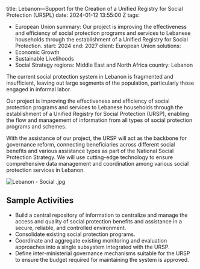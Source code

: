 
title: Lebanon—Support for the Creation of a Unified Registry for Social Protection
  (URSPL)
date: 2024-01-12 13:55:00 Z
tags:
- European Union
summary: Our project is improving the effectiveness and efficiency of social protection
  programs and services to Lebanese households through the establishment of a Unified
  Registry for Social Protection.
start: 2024
end: 2027
client: European Union
solutions:
- Economic Growth
- Sustainable Livelihoods
- Social Strategy
regions: Middle East and North Africa
country: Lebanon


The current social protection system in Lebanon is fragmented and insufficient, leaving out large segments of the population, particularly those engaged in informal labor.

Our project is improving the effectiveness and efficiency of social protection programs and services to Lebanese households through the establishment of a Unified Registry for Social Protection (URSP), enabling the flow and management of information from all types of social protection programs and schemes.

With the assistance of our project, the URSP will act as the backbone for governance reform, connecting beneficiaries across different social benefits and various assistance types as part of the National Social Protection Strategy. We will use cutting-edge technology to ensure comprehensive data management and coordination among various social protection services in Lebanon.

![Lebanon - Social .jpg](/uploads/Lebanon%20-%20Social%20.jpg)

## Sample Activities

* Build a central repository of information to centralize and manage the access and quality of social protection benefits and assistance in a secure, reliable, and controlled environment.
* Consolidate existing social protection programs.
* Coordinate and aggregate existing monitoring and evaluation approaches into a single subsystem integrated with the URSP.
* Define inter-ministerial governance mechanisms suitable for the URSP to ensure the budget required for maintaining the system is approved.
